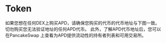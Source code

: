 # Token

如果您想在任何DEX上购买APD，请确保您购买的代币的代币地址与下图一致。切勿购买您无法验证地址的任何APD代币。 此外，了解APD代币地址后，您可以在PancakeSwap 上查看为APD提供流动性的持有者列表和可用交易所。
